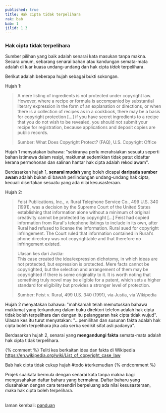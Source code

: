 ```yaml
---
published: true
title: Hak cipta tidak terpelihara
rak: bab
bab: 1
jilid: 1.3
---
```


### Hak cipta tidak terpelihara

Sumber pilihan yang baik adalah senarai kata masukan tanpa
makna. Secara umum, sebarang senarai bahan atau kandungan
semata-mata adalah di luar kuasa undang-undang dan hak cipta
*tidak* terpelihara.

Berikut adalah beberapa hujah sebagai bukti sokongan.

Hujah 1:

> A mere listing of ingredients is not protected under
> copyright law. However, where a recipe or formula is
> accompanied by substantial literary expression in the form
> of an explanation or directions, or when there is a
> collection of recipes as in a cookbook, there may be a
> basis for copyright protection [...] if you have secret
> ingredients to a recipe that you do not wish to be
> revealed, you should not submit your recipe for
> registration, because applications and deposit copies are
> public records.
>
> Sumber: What Does Copyright Protect? (FAQ),
> U.S. Copyright Office

Hujah 1 menyatakan bahawa: "sekiranya perlu merahsiakan
sesuatu seperti bahan istimewa dalam resipi, maklumat
sedemikian tidak patut didaftar kerana permohonan dan
salinan hantar hak cipta adalah rekod awam".

Berdasarkan hujah 1, **senarai mudah** yang boleh dicapai
**daripada sumber awam** adalah bukan di bawah perlindungan
undang-undang hak cipta, kecuali disertakan sesuatu yang ada
nilai kesusasteraan.

Hujah 2:

> Feist Publications, Inc., v. Rural Telephone Service Co.,
> 499 U.S. 340 (1991), was a decision by the Supreme Court
> of the United States establishing that information alone
> without a minimum of original creativity cannot be
> protected by copyright [...] Feist had copied information
> from Rural's telephone listings to include in its own,
> after Rural had refused to license the information. Rural
> sued for copyright infringement. The Court ruled that
> information contained in Rural's phone directory was not
> copyrightable and that therefore no infringement existed.
>
> Ulasan kes dari Justia:  
> This case created the idea/expression dichotomy, in which
> ideas are not protected, but expression is protected. Mere
> facts cannot be copyrighted, but the selection and
> arrangement of them may be copyrighted if there is some
> originality to it. It is worth noting that something truly
> novel may be eligible for a patent, which sets a higher
> standard for eligibility but provides a stronger level of
> protection.
>
> Sumber: Feist v. Rural, 499 U.S. 340 (1991), via Justia,
> via Wikipedia

Hujah 2 menyatakan bahawa: "mahkamah telah memutuskan bahawa
maklumat yang terkandung dalam buku direktori telefon adalah
hak cipta tidak boleh terpelihara dan dengan itu pelanggaran
hak cipta tidak wujud". Ulasan kes itu turut menyatakan:
"...pemilihan dan susunan fakta adalah hak cipta boleh
terpelihara jika ada serba sedikit sifat asli padanya".

Berdasarkan hujah 2, senarai yang **mengandungi fakta**
semata-mata adalah hak cipta tidak terpelihara.

{% comment %}
Teliti kes berkaitan idea dan fakta di Wikipedia
<https://en.wikipedia.org/wiki/List_of_copyright_case_law>

Bab hak cipta tidak cukup hujah #todo #terkemudian
{% endcomment %}

Projek suaikata bermula dengan senarai kata tanpa makna
bagi mengusahakan daftar baharu yang bermakna. Daftar baharu
yang diusahakan dengan cara tersendiri berpeluang ada
nilai kesusasteraan, maka hak cipta boleh terpelihara.

&nbsp;  
laman kembali: [panduan][0]

  [0]: ../index.md
